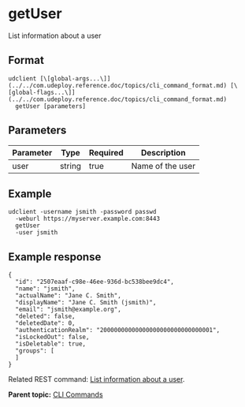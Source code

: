 # getUser

List information about a user

## Format

```
udclient [\[global-args...\]](../../com.udeploy.reference.doc/topics/cli_command_format.md) [\[global-flags...\]](../../com.udeploy.reference.doc/topics/cli_command_format.md)
  getUser [parameters]
```

## Parameters

|Parameter|Type|Required|Description|
|---------|----|--------|-----------|
|user|string|true|Name of the user|

## Example

```
udclient -username jsmith -password passwd 
  -weburl https://myserver.example.com:8443
  getUser 
  -user jsmith
```

## Example response

```
{
  "id": "2507eaaf-c98e-46ee-936d-bc538bee9dc4",
  "name": "jsmith",
  "actualName": "Jane C. Smith",
  "displayName": "Jane C. Smith (jsmith)",
  "email": "jsmith@example.org",
  "deleted": false,
  "deletedDate": 0,
  "authenticationRealm": "20000000000000000000000000000001",
  "isLockedOut": false,
  "isDeletable": true,
  "groups": [
  ]
}
```

Related REST command: [List information about a user](rest_cli_user_info_get.md).

**Parent topic:** [CLI Commands](../../com.udeploy.reference.doc/topics/cli_commands.md)

